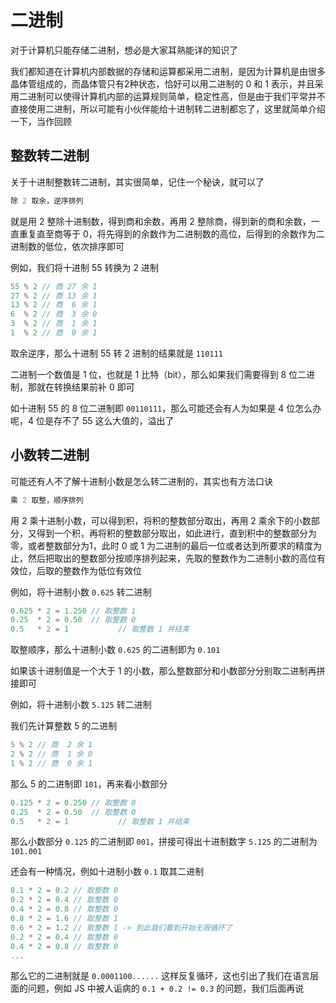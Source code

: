 # 二进制

对于计算机只能存储二进制，想必是大家耳熟能详的知识了

我们都知道在计算机内部数据的存储和运算都采用二进制，是因为计算机是由很多晶体管组成的，而晶体管只有2种状态，恰好可以用二进制的 0 和 1 表示，并且采用二进制可以使得计算机内部的运算规则简单，稳定性高，但是由于我们平常并不直接使用二进制，所以可能有小伙伴能给十进制转二进制都忘了，这里就简单介绍一下，当作回顾



## 整数转二进制

关于十进制整数转二进制，其实很简单，记住一个秘诀，就可以了

```js
除 2 取余，逆序排列
```

就是用 2 整除十进制数，得到商和余数，再用 2 整除商，得到新的商和余数，一直重复直至商等于 0，将先得到的余数作为二进制数的高位，后得到的余数作为二进制数的低位，依次排序即可

例如，我们将十进制 55 转换为 2 进制

```js
55 % 2 // 商 27 余 1
27 % 2 // 商 13 余 1
13 % 2 // 商  6 余 1
6  % 2 // 商  3 余 0
3  % 2 // 商  1 余 1
1  % 2 // 商  0 余 1
```

取余逆序，那么十进制 55 转 2 进制的结果就是 `110111` 

二进制一个数值是 1 位，也就是 1 比特（bit），那么如果我们需要得到 8 位二进制，那就在转换结果前补 0 即可

如十进制 55 的 8 位二进制即 `00110111`，那么可能还会有人为如果是 4 位怎么办呢，4 位是存不了 55 这么大值的，溢出了



## 小数转二进制

可能还有人不了解十进制小数是怎么转二进制的，其实也有方法口诀

```js
乘 2 取整，顺序排列
```

用 2 乘十进制小数，可以得到积，将积的整数部分取出，再用 2 乘余下的小数部分，又得到一个积，再将积的整数部分取出，如此进行，直到积中的整数部分为零，或者整数部分为1，此时 0 或 1 为二进制的最后一位或者达到所要求的精度为止，然后把取出的整数部分按顺序排列起来，先取的整数作为二进制小数的高位有效位，后取的整数作为低位有效位



例如，将十进制小数 `0.625` 转二进制

```js
0.625 * 2 = 1.250 // 取整数 1
0.25  * 2 = 0.50  // 取整数 0
0.5   * 2 = 1			// 取整数 1 并结束
```

取整顺序，那么十进制小数 `0.625` 的二进制即为 `0.101` 



如果该十进制值是一个大于 1 的小数，那么整数部分和小数部分分别取二进制再拼接即可



例如，将十进制小数 `5.125` 转二进制

我们先计算整数 5 的二进制

```js
5 % 2 // 商  2 余 1
2 % 2 // 商  1 余 0
1 % 2 // 商  0 余 1
```

那么 5 的二进制即 `101`，再来看小数部分

```js
0.125 * 2 = 0.250 // 取整数 0
0.25  * 2 = 0.50  // 取整数 0
0.5   * 2 = 1			// 取整数 1 并结束
```

那么小数部分 `0.125` 的二进制即 `001`，拼接可得出十进制数字 `5.125` 的二进制为 `101.001` 



还会有一种情况，例如十进制小数 `0.1` 取其二进制

```js
0.1 * 2 = 0.2 // 取整数 0
0.2 * 2 = 0.4 // 取整数 0
0.4 * 2 = 0.8 // 取整数 0
0.8 * 2 = 1.6 // 取整数 1
0.6 * 2 = 1.2 // 取整数 1 -> 到此我们看到开始无限循环了
0.2 * 2 = 0.4 // 取整数 0
0.4 * 2 = 0.8 // 取整数 0
...
```

那么它的二进制就是 `0.0001100......` 这样反复循环，这也引出了我们在语言层面的问题，例如 JS 中被人诟病的 `0.1 + 0.2 != 0.3` 的问题，我们后面再说
